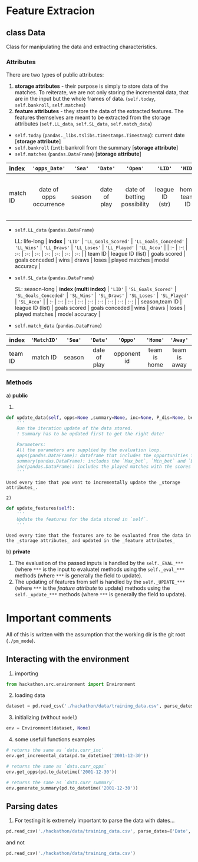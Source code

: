# Feature Extracion

## class Data
Class for manipulating the data and extracting characteristics.

### Attributes

There are two types of public attributes:
1) __storage attributes__ - their purpose is simply to store data of the matches. To reiterate, we are not only storing the incremental data, that are in the input but the whole frames of data. (`self.today`, `self.bankroll`, `self.matches`)
2) __feature attributes__ - they store the data of the extracted features. The features themselves are meant to be extracted from the storage attributes (`self.LL_data`, `self.SL_data`, `self.match_data`)

  - `self.today` (`pandas._libs.tslibs.timestamps.Timestamp`): current date [__storage attribute__]
  - `self.bankroll` (`int`): bankroll from the summary [__storage attribute__]
  - `self.matches` (`pandas.DataFrame`) [__storage attribute__]

 | __index__ | `'opps_Date'`           | `'Sea'` | `'Date'`     | `'Open'`                    | `'LID'`         | `'HID'`      | `'AID'` | `'HSC'`           | `'ASC'`           | `'H'`    | `'D'` | `'A'`    | `'OddsH'`        | `'OddsD'`    | `'OddsA'` | `'P(H)'`             | `'P(D)'`         | `'P(A)'`             | `'BetH'`     | `'BetD'` | `'BetA'`                     |
 | :--       | :-:                     | :-:     | :-:          | :-:                         | :-:             | :-:          | :-:     | :-:               | :-:               | :-:      | :-:   | :-:      | :-:              | :-:          | :-:       | :-:                  | :-:              | :-:                  | :-:          | :-:      | :-:                          |
 | match ID  | date of opps occurrence | season  | date of play | date of betting possibility | league ID (str) | home team ID | away    | home goals scored | away goals scored | home win | draw  | away win | odds of home win | odds of draw | odds of   | model prob. home win | model prob. draw | model prob. away win | bet home win | bet draw | bet away win away winteam ID |


  - `self.LL_data` (`pandas.DataFrame`)

    LL: life-long
 | __index__   | `'LID'`          | `'LL_Goals_Scored'` | `'LL_Goals_Conceded'` | `'LL_Wins'` | `'LL_Draws'` | `'LL_Loses'` | `'LL_Played'`  | `'LL_Accu'`    |
 | :-      | :-:              | :-:                 | :-:                   | :-:         | :-:          | :-:          | :-:            | :-:            |
 | team ID | league ID (list) | goals scored        | goals conceded        | wins        | draws        | loses        | played matches | model accuracy |


  - `self.SL_data` (`pandas.DataFrame`)

    SL: season-long
 | __index (multi index)__ | `'LID'`          | `'SL_Goals_Scored'` | `'SL_Goals_Conceded'` | `'SL_Wins'` | `'SL_Draws'` | `'SL_Loses'` | `'SL_Played'`  | `'SL_Accu'`    |
 | :-                 | :-:              | :-:                 | :-:                   | :-:         | :-:          | :-:          | :-:            | :-:            |
 | season,team ID     | league ID (list) | goals scored        | goals conceded        | wins        | draws        | loses        | played matches | model accuracy |

  - `self.match_data` (`pandas.DataFrame`)

 | __index__ | `'MatchID'` | `'Sea'` | `'Date'`     | `'Oppo'`    | `'Home'`     | `'Away'`     | `'M_Goals_Scored'` | `'M_Goals_Conceded'` | `'M_Win'` | `'M_Draw'` | `'M_Lose'` | `'M_P(Win)'`    | `'M_P(Draw)'`    | `'M_P(Lose)'`    | `'M_Accu'`     |
 | :-        | :-:         | :-:     | :-:          | :-:         | :-:          | :-:          | :-:                | :-:                  | :-:       | :-:        | :-:        | :-:             | :-:              | :-:              | :-:            |
 | team ID   | match ID    | season  | date of play | opponent id | team is home | team is away | goals scored       | goals conceded       | match win | match draw | match lose | model prob. win | model prob. draw | model prob. lose | model accuracy |



### Methods

a) __public__

  1)

  ```python
  def update_data(self, opps=None ,summary=None, inc=None, P_dis=None, bets=None):
      '''
      Run the iteration update of the data stored.
      ! Summary has to be updated first to get the right date!

      Parameters:
      All the parameters are supplied by the evaluation loop.
      opps(pandas.DataFrame): dataframe that includes the opportunities for betting.
      summary(pandas.DataFrame): includes the `Max_bet`, `Min_bet` and `Bankroll`.
      inc(pandas.DataFrame): includes the played matches with the scores for the model.
      '''
  ```

    Used every time that you want to incrementally update the _storage attributes_.

    2)

  ```python
  def update_features(self):
      '''
      Update the features for the data stored in `self`.
      '''
  ```

    Used every time that the features are to be evaluated from the data in the _storage attributes_ and updated in the _feature attributes_

b) __private__

1) The evaluation of the passed inputs is handled by the `self._EVAL_***` (where `***` is the input to evaluate) methods using the `self._eval_***` methods (where `***` is generally the field to update).
2) The updating of features from self is handled by the `self._UPDATE_***` (where `***` is the _feature attribute_ to update) methods using the `self._update_***` methods (where `***` is generally the field to update).






# Important comments
All of this is written with the assumption that the working dir is the git root (`./pm_mode`).

## Interacting with the environment

1) importing
```python
from hackathon.src.environment import Environment
```

2) loading data
```python
dataset = pd.read_csv('./hackathon/data/training_data.csv', parse_dates=['Date', 'Open'])
```

3) initializing (without `model`)
```python
env = Environment(dataset, None)
```

4) some usefull functions examples
```python
# returns the same as `data.curr_inc`
env.get_incremental_data(pd.to_datetime('2001-12-30'))

# returns the same as `data.curr_opps`
env.get_opps(pd.to_datetime('2001-12-30'))

# returns the same as `data.curr_summary`
env.generate_summary(pd.to_datetime('2001-12-30'))
```

## Parsing dates
1) For testing it is extremely important to parse the data with dates...
```python
pd.read_csv('./hackathon/data/training_data.csv', parse_dates=['Date', 'Open'])
```
and not
```python
pd.read_csv('./hackathon/data/training_data.csv')
```
